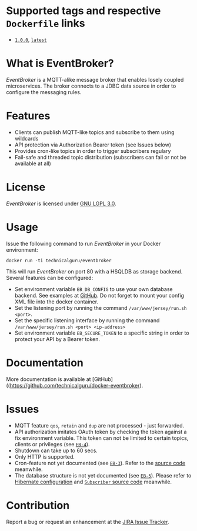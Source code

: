 # Supported tags and respective `Dockerfile` links

* [`1.0.0`](https://github.com/technicalguru/docker-eventbroker/blob/v1.0.0/Dockerfile), [`latest`](https://github.com/technicalguru/docker-eventbroker/blob/master/Dockerfile)

# What is EventBroker?
_EventBroker_  is a MQTT-alike message broker that enables losely coupled microservices. The broker connects to a JDBC data source in order to configure the messaging rules.

# Features
* Clients can publish MQTT-like topics and subscribe to them using wildcards
* API protection via Authorization Bearer token (see Issues below)
* Provides cron-like topics in order to trigger subscribers regulary
* Fail-safe and threaded topic distribution (subscribers can fail or not be available at all)

# License
_EventBroker_  is licensed under [GNU LGPL 3.0](https://github.com/technicalguru/docker-eventbroker/LICENSE.md).

# Usage
Issue the following command to run  _EventBroker_  in your Docker environment:

```
docker run -ti technicalguru/eventbroker  
```

This will run  _EventBroker_  on port 80 with a HSQLDB as storage backend. Several features can be configured:

* Set environment variable `EB_DB_CONFIG` to use your own database backend. See examples at [GitHub](https://github.com/technicalguru/docker-eventbroker/src/main/resources). Do not forget to mount your config XML file into the docker container.
* Set the listening port by running the command `/var/www/jersey/run.sh <port>`. 
* Set the specific listening interface by running the command `/var/www/jersey/run.sh <port> <ip-address>`
* Set environment variable `EB_SECURE_TOKEN` to a specific string in order to protect your API by a Bearer token.

# Documentation

More documentation is available at [GitHub]((https://github.com/technicalguru/docker-eventbroker).

# Issues
* MQTT feature `qos`, `retain` and `dup` are not processed - just forwarded.
* API authorization imitates OAuth token by checking the token against a fix environment variable. This token can not be limited to certain topics, clients or privileges (see [`EB-4`](https://jira.ralph-schuster.eu/browse/EB-4)).
* Shutdown can take up to 60 secs.
* Only HTTP is supported.
* Cron-feature not yet documented (see [`EB-3`](https://jira.ralph-schuster.eu/browse/EB-3)). Refer to the [source code](https://github.com/technicalguru/docker-eventbroker/blob/master/src/main/java/rs/eventbroker/queue/TimerSignaling.java) meanwhile.
* The database structure is not yet documented (see [`EB-5`](https://jira.ralph-schuster.eu/browse/EB-5)). Please refer to [Hibernate configuration](https://github.com/technicalguru/docker-eventbroker/tree/master/src/main/resources/hbm) and [`Subscriber` source code](https://github.com/technicalguru/docker-eventbroker/blob/master/src/main/java/rs/eventbroker/db/subscriber/) meanwhile.

# Contribution
Report a bug or request an enhancement at the [JIRA Issue Tracker](https://jira.ralph-schuster.eu/projects/EB/summary).
